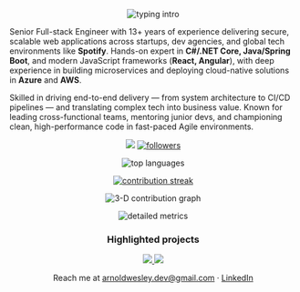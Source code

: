 <!-- ## Hi 👋 -->
<p align="center">
  <img src="https://readme-typing-svg.demolab.com?font=Fira+Code&duration=2800&pause=1000&multiline=true&width=435&height=60&lines=Hey!+I'm+Arnold+Wesley;Senior+Full-stack+Engineer" alt="typing intro" />
</p>

Senior Full-stack Engineer with 13+ years of experience delivering secure, scalable web applications across startups, dev agencies, and global tech environments like **Spotify**. Hands-on expert in **C#/.NET Core, Java/Spring Boot**, and modern JavaScript frameworks (**React, Angular**), with deep experience in building microservices and deploying cloud-native solutions in **Azure** and **AWS**.

Skilled in driving end-to-end delivery — from system architecture to CI/CD pipelines — and translating complex tech into business value. Known for leading cross-functional teams, mentoring junior devs, and championing clean, high-performance code in fast-paced Agile environments.


<!-- prettier-ignore-start -->
<p align="center">
  <a href="https://github.com/ArnoldW-dev"><img src="https://visitor-badge.laobi.icu/badge?page_id=myprofile987123.123987"></a>
  <a href="https://github.com/ArnoldW-dev?tab=followers"><img src="https://img.shields.io/github/followers/ArnoldW-dev?label=Followers&style=flat" alt="followers"></a>
</p>

<p align="center">
<!--   <img src="https://github-readme-stats.vercel.app/api?username=ArnoldW-dev&show_icons=true&count_private=true" alt="stats" /> -->
  <img src="https://github-readme-stats.vercel.app/api/top-langs/?username=ArnoldW-dev&layout=compact"        alt="top languages" />
</p>

<p align="center">
  <a href="https://streak-stats.vercel.app/?user=ArnoldW-dev">
    <img src="https://streak-stats.vercel.app/?user=ArnoldW-dev" alt="contribution streak"/>
  </a>
</p>

<p align="center">
  <img src="./profile-3d-contrib.svg" alt="3-D contribution graph"/>
</p>

<p align="center">
  <img src="./metrics.svg" alt="detailed metrics"/>
</p>

<h3 align="center">Highlighted projects</h3>

<p align="center">
  <a href="https://github.com/ArnoldW-dev/angular-httpclient-app">
    <img src="https://github-readme-stats.vercel.app/api/pin/?username=ArnoldW-dev&repo=angular-httpclient-app" />
  </a>
  <a href="https://github.com/ArnoldW-dev/beefy-onboard-api">
    <img src="https://github-readme-stats.vercel.app/api/pin/?username=ArnoldW-dev&repo=beefy-onboard-api" />
  </a>
</p>

<p align="center">
  Reach me at <a href="mailto:arnoldwesley.dev@gmail.com">arnoldwesley.dev@gmail.com</a> ·
  <a href="https://linkedin.com/in/YOUR_PROFILE">LinkedIn</a>
</p>
<!-- prettier-ignore-end -->




<!--
**iraldiri/iraldiri** is a ✨ _special_ ✨ repository because its `README.md` (this file) appears on your GitHub profile.

Here are some ideas to get you started:

- 🔭 I’m currently working on ...
- 🌱 I’m currently learning ...
- 👯 I’m looking to collaborate on ...
- 🤔 I’m looking for help with ...
- 💬 Ask me about ...
- 📫 How to reach me: ...
- 😄 Pronouns: ...
- ⚡ Fun fact: ...
-->

